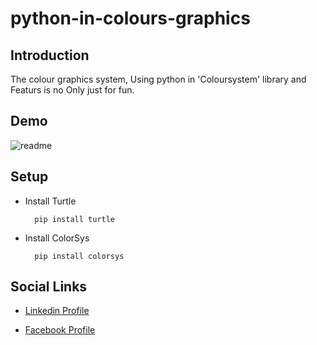 # python-in-colours-graphics

## Introduction

The colour graphics system, Using python in 'Coloursystem' library and Featurs is no Only just for fun.

## Demo

![readme](https://github.com/nithushanmoham/python-in-colour-animation/assets/106969157/9617fcef-4473-4dd0-924f-034933a9e3bb)


## Setup

- Install Turtle 

  ```
    pip install turtle
  ```

- Install ColorSys

  ```
    pip install colorsys
  ```
## Social Links

- [Linkedin Profile](https://www.linkedin.com/in/nithushanmohan/)

- [Facebook Profile](https://www.facebook.com/profile.php?id=100077725721945)
